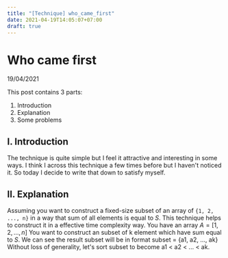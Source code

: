 ```yaml
---
title: "[Technique] who_came_first"
date: 2021-04-19T14:05:07+07:00
draft: true
---
```


# Who came first 
19/04/2021

This post contains 3 parts:
1. Introduction
2. Explanation
3. Some problems

## I. Introduction
The technique is quite simple but I feel it attractive and interesting in some ways. I think I across this technique a few times before but I haven't noticed it. So today I decide to write that down to satisfy myself.

## II. Explanation
Assuming you want to construct a fixed-size subset of an array of `{1, 2, ..., n}` in a way that sum of all elements is equal to $S$.
This technique helps to construct it in a effective time complexity way.
You have an array $A = [1, 2, ..., n]$ 
You want to construct an subset of k element which have sum equal to $S$.
We can see the result subset will be in format subset = {a1, a2, ..., ak}
Without loss of generality, let's sort subset to become a1 < a2 < ... < ak.
